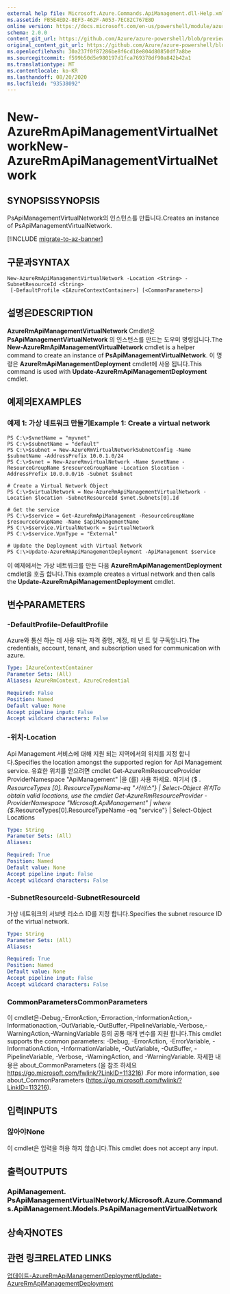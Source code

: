 ```yaml
---
external help file: Microsoft.Azure.Commands.ApiManagement.dll-Help.xml
ms.assetid: FB5E4ED2-8EF3-462F-A053-7EC82C767E8D
online version: https://docs.microsoft.com/en-us/powershell/module/azurerm.apimanagement/new-azurermapimanagementvirtualnetwork
schema: 2.0.0
content_git_url: https://github.com/Azure/azure-powershell/blob/preview/src/ResourceManager/ApiManagement/Commands.ApiManagement/help/New-AzureRmApiManagementVirtualNetwork.md
original_content_git_url: https://github.com/Azure/azure-powershell/blob/preview/src/ResourceManager/ApiManagement/Commands.ApiManagement/help/New-AzureRmApiManagementVirtualNetwork.md
ms.openlocfilehash: 30a237f0f87286be8f6cd18e804d80850df7a8be
ms.sourcegitcommit: f599b50d5e980197d1fca769378df90a842b42a1
ms.translationtype: MT
ms.contentlocale: ko-KR
ms.lasthandoff: 08/20/2020
ms.locfileid: "93538092"
---
```

# <span data-ttu-id="00079-101">New-AzureRmApiManagementVirtualNetwork</span><span class="sxs-lookup"><span data-stu-id="00079-101">New-AzureRmApiManagementVirtualNetwork</span></span>

## <span data-ttu-id="00079-102">SYNOPSIS</span><span class="sxs-lookup"><span data-stu-id="00079-102">SYNOPSIS</span></span>
<span data-ttu-id="00079-103">PsApiManagementVirtualNetwork의 인스턴스를 만듭니다.</span><span class="sxs-lookup"><span data-stu-id="00079-103">Creates an instance of PsApiManagementVirtualNetwork.</span></span>

[!INCLUDE [migrate-to-az-banner](../../includes/migrate-to-az-banner.md)]

## <span data-ttu-id="00079-104">구문과</span><span class="sxs-lookup"><span data-stu-id="00079-104">SYNTAX</span></span>

```
New-AzureRmApiManagementVirtualNetwork -Location <String> -SubnetResourceId <String>
 [-DefaultProfile <IAzureContextContainer>] [<CommonParameters>]
```

## <span data-ttu-id="00079-105">설명은</span><span class="sxs-lookup"><span data-stu-id="00079-105">DESCRIPTION</span></span>
<span data-ttu-id="00079-106">**AzureRmApiManagementVirtualNetwork** Cmdlet은 **PsApiManagementVirtualNetwork** 의 인스턴스를 만드는 도우미 명령입니다.</span><span class="sxs-lookup"><span data-stu-id="00079-106">The **New-AzureRmApiManagementVirtualNetwork** cmdlet is a helper command to create an instance of **PsApiManagementVirtualNetwork**.</span></span>
<span data-ttu-id="00079-107">이 명령은 **AzureRmApiManagementDeployment** cmdlet에 사용 됩니다.</span><span class="sxs-lookup"><span data-stu-id="00079-107">This command is used with **Update-AzureRmApiManagementDeployment** cmdlet.</span></span>

## <span data-ttu-id="00079-108">예제의</span><span class="sxs-lookup"><span data-stu-id="00079-108">EXAMPLES</span></span>

### <span data-ttu-id="00079-109">예제 1: 가상 네트워크 만들기</span><span class="sxs-lookup"><span data-stu-id="00079-109">Example 1: Create a virtual network</span></span>
```
PS C:\>$vnetName = "myvnet"
PS C:\>$subnetName = "default"
PS C:\>$subnet = New-AzureRmVirtualNetworkSubnetConfig -Name $subnetName -AddressPrefix 10.0.1.0/24
PS C:\>$vnet = New-AzureRmvirtualNetwork -Name $vnetName -ResourceGroupName $resourceGroupName -Location $location -AddressPrefix 10.0.0.0/16 -Subnet $subnet

# Create a Virtual Network Object
PS C:\>$virtualNetwork = New-AzureRmApiManagementVirtualNetwork -Location $location -SubnetResourceId $vnet.Subnets[0].Id

# Get the service
PS C:\>$service = Get-AzureRmApiManagement -ResourceGroupName $resourceGroupName -Name $apiManagementName    
PS C:\>$service.VirtualNetwork = $virtualNetwork
PS C:\>$service.VpnType = "External"

# Update the Deployment with Virtual Network
PS C:\>Update-AzureRmApiManagementDeployment -ApiManagement $service
```

<span data-ttu-id="00079-110">이 예제에서는 가상 네트워크를 만든 다음 **AzureRmApiManagementDeployment** cmdlet을 호출 합니다.</span><span class="sxs-lookup"><span data-stu-id="00079-110">This example creates a virtual network and then calls the **Update-AzureRmApiManagementDeployment** cmdlet.</span></span>

## <span data-ttu-id="00079-111">변수</span><span class="sxs-lookup"><span data-stu-id="00079-111">PARAMETERS</span></span>

### <span data-ttu-id="00079-112">-DefaultProfile</span><span class="sxs-lookup"><span data-stu-id="00079-112">-DefaultProfile</span></span>
<span data-ttu-id="00079-113">Azure와 통신 하는 데 사용 되는 자격 증명, 계정, 테 넌 트 및 구독입니다.</span><span class="sxs-lookup"><span data-stu-id="00079-113">The credentials, account, tenant, and subscription used for communication with azure.</span></span>
 
```yaml
Type: IAzureContextContainer
Parameter Sets: (All)
Aliases: AzureRmContext, AzureCredential

Required: False
Position: Named
Default value: None
Accept pipeline input: False
Accept wildcard characters: False
```

### <span data-ttu-id="00079-114">-위치</span><span class="sxs-lookup"><span data-stu-id="00079-114">-Location</span></span>
<span data-ttu-id="00079-115">Api Management 서비스에 대해 지원 되는 지역에서의 위치를 지정 합니다.</span><span class="sxs-lookup"><span data-stu-id="00079-115">Specifies the location amongst the supported region for Api Management service.</span></span>
<span data-ttu-id="00079-116">유효한 위치를 얻으려면 cmdlet Get-AzureRmResourceProvider ProviderNamespace "ApiManagement" |을 (를) 사용 하세요. 여기서 {$ _. ResourceTypes [0]. ResourceTypeName-eq "서비스"} | Select-Object 위치</span><span class="sxs-lookup"><span data-stu-id="00079-116">To obtain valid locations, use the cmdlet Get-AzureRmResourceProvider -ProviderNamespace "Microsoft.ApiManagement" | where {$_.ResourceTypes[0].ResourceTypeName -eq "service"} | Select-Object Locations</span></span>

```yaml
Type: String
Parameter Sets: (All)
Aliases: 

Required: True
Position: Named
Default value: None
Accept pipeline input: False
Accept wildcard characters: False
```

### <span data-ttu-id="00079-117">-SubnetResourceId</span><span class="sxs-lookup"><span data-stu-id="00079-117">-SubnetResourceId</span></span>
<span data-ttu-id="00079-118">가상 네트워크의 서브넷 리소스 ID를 지정 합니다.</span><span class="sxs-lookup"><span data-stu-id="00079-118">Specifies the subnet resource ID of the virtual network.</span></span>

```yaml
Type: String
Parameter Sets: (All)
Aliases: 

Required: True
Position: Named
Default value: None
Accept pipeline input: False
Accept wildcard characters: False
```

### <span data-ttu-id="00079-119">CommonParameters</span><span class="sxs-lookup"><span data-stu-id="00079-119">CommonParameters</span></span>
<span data-ttu-id="00079-120">이 cmdlet은-Debug,-ErrorAction,-Erroraction,-InformationAction,-Informationaction,-OutVariable,-OutBuffer,-PipelineVariable,-Verbose,-WarningAction,-WarningVariable 등의 공통 매개 변수를 지원 합니다.</span><span class="sxs-lookup"><span data-stu-id="00079-120">This cmdlet supports the common parameters: -Debug, -ErrorAction, -ErrorVariable, -InformationAction, -InformationVariable, -OutVariable, -OutBuffer, -PipelineVariable, -Verbose, -WarningAction, and -WarningVariable.</span></span> <span data-ttu-id="00079-121">자세한 내용은 about_CommonParameters (을 참조 하세요 https://go.microsoft.com/fwlink/?LinkID=113216) .</span><span class="sxs-lookup"><span data-stu-id="00079-121">For more information, see about_CommonParameters (https://go.microsoft.com/fwlink/?LinkID=113216).</span></span>

## <span data-ttu-id="00079-122">입력</span><span class="sxs-lookup"><span data-stu-id="00079-122">INPUTS</span></span>

### <span data-ttu-id="00079-123">않아야</span><span class="sxs-lookup"><span data-stu-id="00079-123">None</span></span>
<span data-ttu-id="00079-124">이 cmdlet은 입력을 허용 하지 않습니다.</span><span class="sxs-lookup"><span data-stu-id="00079-124">This cmdlet does not accept any input.</span></span>

## <span data-ttu-id="00079-125">출력</span><span class="sxs-lookup"><span data-stu-id="00079-125">OUTPUTS</span></span>

### <span data-ttu-id="00079-126">ApiManagement. PsApiManagementVirtualNetwork/.</span><span class="sxs-lookup"><span data-stu-id="00079-126">Microsoft.Azure.Commands.ApiManagement.Models.PsApiManagementVirtualNetwork</span></span>

## <span data-ttu-id="00079-127">상속자</span><span class="sxs-lookup"><span data-stu-id="00079-127">NOTES</span></span>

## <span data-ttu-id="00079-128">관련 링크</span><span class="sxs-lookup"><span data-stu-id="00079-128">RELATED LINKS</span></span>

[<span data-ttu-id="00079-129">업데이트-AzureRmApiManagementDeployment</span><span class="sxs-lookup"><span data-stu-id="00079-129">Update-AzureRmApiManagementDeployment</span></span>](./Update-AzureRmApiManagementDeployment.md)

